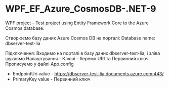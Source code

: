 # WPF_EF_Azure_CosmosDB-.NET-9
WPF project - Test project using Entity Framework Core to the Azure Cosmos database.

Створюємо базу даних Azure Cosmos DB на порталі:
Database name: dbserver-test-lia

Підключення:
Входимо на порталі в базу даних dbserver-test-lia, і зліва шукаємо Налаштування - Ключі - беремо URI та Первинний ключ
Прописуємо у файлі App.config
 - EndpointUri value - https://dbserver-test-lia.documents.azure.com:443/
 - PrimaryKey value - Первинний ключ